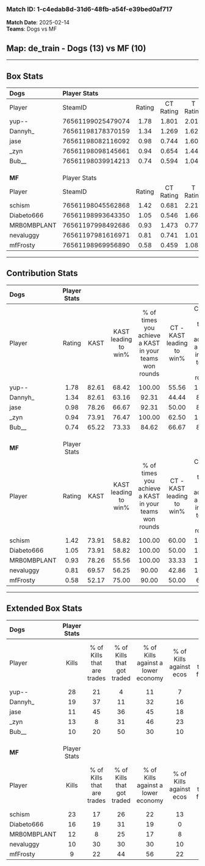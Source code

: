 ### Match ID: 1-c4edab8d-31d6-48fb-a54f-e39bed0af717  
**Match Date**: 2025-02-14  
**Teams**: Dogs vs MF  

## **Map**: de_train - Dogs (13) vs MF (10)  
---  

## Box Stats  

| **Dogs**    | Player Stats      |        |           |          |       |       |       |         |        |      |     |
| :- | :- | :-: | :-: | :-: | :-: | :-: | :-: | :-: | :-: | :-: | :-: |
| Player      | SteamID           | Rating | CT Rating | T Rating | KAST  |  ADR  | Kills | Assists | Deaths | K/D  | HS% |
| yup--       | 76561199025479074 |  1.78  |   1.801   |  2.016   | 82.61 | 110.3 |  28   |    2    |   13   | 2.15 | 25  |
| Dannyh_     | 76561198178370159 |  1.34  |   1.269   |  1.629   | 82.61 | 75.9  |  19   |    4    |   13   | 1.46 | 52  |
| jase        | 76561198082116092 |  0.98  |   0.744   |  1.607   | 78.26 | 78.7  |  11   |    8    |   15   | 0.73 | 72  |
| _zyn        | 76561198098145661 |  0.94  |   0.654   |  1.440   | 73.91 | 62.8  |  13   |    4    |   16   | 0.81 | 84  |
| Bub__       | 76561198039914213 |  0.74  |   0.594   |  1.049   | 65.22 | 51.1  |  10   |    7    |   16   | 0.63 | 40  |
|             |                   |        |           |          |       |       |       |         |        |      |     |
|             |                   |        |           |          |       |       |       |         |        |      |     |
|             |                   |        |           |          |       |       |       |         |        |      |     |
| **MF**      | Player Stats      |        |           |          |       |       |       |         |        |      |     |
| Player      | SteamID           | Rating | CT Rating | T Rating | KAST  |  ADR  | Kills | Assists | Deaths | K/D  | HS% |
| schism      | 76561198045562868 |  1.42  |   0.681   |  2.215   | 73.91 | 106.2 |  23   |    2    |   17   | 1.35 | 60  |
| Diabeto666  | 76561198993643350 |  1.05  |   0.546   |  1.662   | 73.91 | 64.0  |  16   |    4    |   16   | 1.00 | 25  |
| MRB0MBPLANT | 76561197998492686 |  0.93  |   1.473   |  0.771   | 78.26 | 65.0  |  12   |    8    |   17   | 0.71 | 41  |
| nevaluggy   | 76561197981616971 |  0.81  |   0.741   |  1.011   | 69.57 | 72.4  |  10   |    6    |   17   | 0.59 | 50  |
| mfFrosty    | 76561198969956890 |  0.58  |   0.459   |  1.082   | 52.17 | 55.0  |   9   |    4    |   17   | 0.53 | 55  |
---  

## Contribution Stats  

| **Dogs**    | Player Stats |       |                      |                                                        |                           |                                                             |                          |                                                            |
| :- | :-: | :-: | :-: | :-: | :-: | :-: | :-: | :-: |
| Player      |    Rating    | KAST  | KAST leading to win% | % of times you achieve a KAST in your teams won rounds | CT - KAST leading to win% | CT - % of times you achieve a KAST in your teams won rounds | T - KAST leading to win% | T - % of times you achieve a KAST in your teams won rounds |
| yup--       |     1.78     | 82.61 |        68.42         |                         100.00                         |           55.56           |                           100.00                            |          80.00           |                           100.00                           |
| Dannyh_     |     1.34     | 82.61 |        63.16         |                         92.31                          |           44.44           |                            80.00                            |          80.00           |                           100.00                           |
| jase        |     0.98     | 78.26 |        66.67         |                         92.31                          |           50.00           |                            80.00                            |          80.00           |                           100.00                           |
| _zyn        |     0.94     | 73.91 |        76.47         |                         100.00                         |           62.50           |                           100.00                            |          88.89           |                           100.00                           |
| Bub__       |     0.74     | 65.22 |        73.33         |                         84.62                          |           66.67           |                            80.00                            |          77.78           |                           87.50                            |
|             |              |       |                      |                                                        |                           |                                                             |                          |                                                            |
|             |              |       |                      |                                                        |                           |                                                             |                          |                                                            |
|             |              |       |                      |                                                        |                           |                                                             |                          |                                                            |
| **MF**      | Player Stats |       |                      |                                                        |                           |                                                             |                          |                                                            |
| Player      |    Rating    | KAST  | KAST leading to win% | % of times you achieve a KAST in your teams won rounds | CT - KAST leading to win% | CT - % of times you achieve a KAST in your teams won rounds | T - KAST leading to win% | T - % of times you achieve a KAST in your teams won rounds |
| schism      |     1.42     | 73.91 |        58.82         |                         100.00                         |           60.00           |                           100.00                            |          58.33           |                           100.00                           |
| Diabeto666  |     1.05     | 73.91 |        58.82         |                         100.00                         |           50.00           |                           100.00                            |          63.64           |                           100.00                           |
| MRB0MBPLANT |     0.93     | 78.26 |        55.56         |                         100.00                         |           33.33           |                           100.00                            |          77.78           |                           100.00                           |
| nevaluggy   |     0.81     | 69.57 |        56.25         |                         90.00                          |           42.86           |                           100.00                            |          66.67           |                           85.71                            |
| mfFrosty    |     0.58     | 52.17 |        75.00         |                         90.00                          |           50.00           |                            66.67                            |          87.50           |                           100.00                           |
---  

## Extended Box Stats  

| **Dogs**    | Player Stats |                            |                            |                                    |                         |                              |                                 |        |                             |                                     |                          |                               |                            |
| :- | :-: | :-: | :-: | :-: | :-: | :-: | :-: | :-: | :-: | :-: | :-: | :-: | :-: |
| Player      |    Kills     | % of Kills that are trades | % of Kills that got traded | % of Kills against a lower economy | % of Kills against ecos | % of Kills that are flawless | % of Kills that are close duels | Deaths | % of Deaths that get traded | % of Deaths against a lower economy | % of Deaths against ecos | % of Deaths that are flawless | % of Deaths that are close |
| yup--       |      28      |             21             |             4              |                 11                 |            7            |              64              |                0                |   13   |             38              |                 46                  |            15            |              69               |             8              |
| Dannyh_     |      19      |             37             |             11             |                 32                 |           16            |              68              |               16                |   13   |             31              |                 31                  |            8             |              85               |             0              |
| jase        |      11      |             45             |             36             |                 45                 |           18            |              36              |                0                |   15   |             27              |                 33                  |            13            |              53               |             13             |
| _zyn        |      13      |             8              |             31             |                 46                 |           23            |              85              |                8                |   16   |             25              |                 31                  |            13            |              75               |             0              |
| Bub__       |      10      |             20             |             50             |                 30                 |           10            |              50              |               10                |   16   |             19              |                 31                  |            6             |              88               |             6              |
|             |              |                            |                            |                                    |                         |                              |                                 |        |                             |                                     |                          |                               |                            |
|             |              |                            |                            |                                    |                         |                              |                                 |        |                             |                                     |                          |                               |                            |
|             |              |                            |                            |                                    |                         |                              |                                 |        |                             |                                     |                          |                               |                            |
| **MF**      | Player Stats |                            |                            |                                    |                         |                              |                                 |        |                             |                                     |                          |                               |                            |
| Player      |    Kills     | % of Kills that are trades | % of Kills that got traded | % of Kills against a lower economy | % of Kills against ecos | % of Kills that are flawless | % of Kills that are close duels | Deaths | % of Deaths that get traded | % of Deaths against a lower economy | % of Deaths against ecos | % of Deaths that are flawless | % of Deaths that are close |
| schism      |      23      |             17             |             26             |                 22                 |           13            |              65              |                4                |   17   |             12              |                 18                  |            6             |              41               |             12             |
| Diabeto666  |      16      |             19             |             31             |                 19                 |            0            |              69              |                6                |   16   |             19              |                 13                  |            6             |              81               |             6              |
| MRB0MBPLANT |      12      |             8              |             25             |                 17                 |            8            |              75              |                0                |   17   |             41              |                 24                  |            6             |              71               |             0              |
| nevaluggy   |      10      |             30             |             30             |                 30                 |           10            |              80              |               10                |   17   |             18              |                 18                  |            12            |              41               |             12             |
| mfFrosty    |      9       |             22             |             44             |                 56                 |           22            |             133              |               11                |   17   |             12              |                 12                  |            6             |              76               |             0              |
